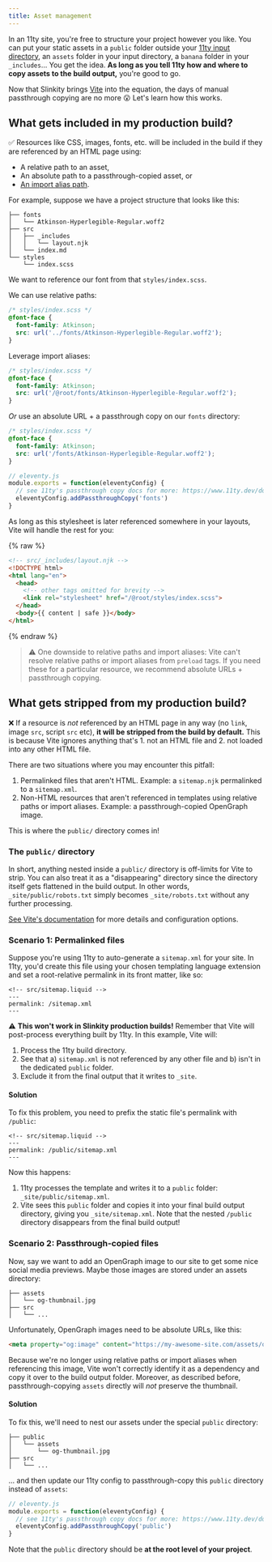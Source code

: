 ```yaml
---
title: Asset management
---
```


In an 11ty site, you're free to structure your project however you like. You can put your static assets in a `public` folder outside your [11ty input directory]((https://www.11ty.dev/docs/config/#input-directory)), an `assets` folder in your input directory, a `banana` folder in your `_includes`... You get the idea. **As long as you tell 11ty how and where to copy assets to the build output,** you're good to go.

Now that Slinkity brings [Vite](https://vitejs.dev/) into the equation, the days of manual passthrough copying are no more 😮 Let's learn how this works.

## What gets included in my production build?

✅ Resources like CSS, images, fonts, etc. will be included in the build if they are referenced by an HTML page using:

- A relative path to an asset,
- An absolute path to a passthrough-copied asset, or
- [An import alias path](/docs/import-aliases).

For example, suppose we have a project structure that looks like this:

```plaintext
├── fonts
│   └── Atkinson-Hyperlegible-Regular.woff2
├── src
│   ├── _includes
│   │   └── layout.njk
│   └── index.md
└── styles
    └── index.scss
```

We want to reference our font from that `styles/index.scss`.

We can use relative paths:

```css
/* styles/index.scss */
@font-face {
  font-family: Atkinson;
  src: url('../fonts/Atkinson-Hyperlegible-Regular.woff2');
}
```

Leverage import aliases:

```css
/* styles/index.scss */
@font-face {
  font-family: Atkinson;
  src: url('/@root/fonts/Atkinson-Hyperlegible-Regular.woff2');
}
```

_Or_ use an absolute URL + a passthrough copy on our `fonts` directory:

```css
/* styles/index.scss */
@font-face {
  font-family: Atkinson;
  src: url('/fonts/Atkinson-Hyperlegible-Regular.woff2');
}
```

```js
// eleventy.js
module.exports = function(eleventyConfig) {
  // see 11ty's passthrough copy docs for more: https://www.11ty.dev/docs/copy/
  eleventyConfig.addPassthroughCopy('fonts')
}
```

As long as this stylesheet is later referenced somewhere in your layouts, Vite will handle the rest for you:

{% raw %}
```html
<!-- src/_includes/layout.njk -->
<!DOCTYPE html>
<html lang="en">
  <head>
    <!-- other tags omitted for brevity -->
    <link rel="stylesheet" href="/@root/styles/index.scss">
  </head>
  <body>{{ content | safe }}</body>
</html>
```
{% endraw %}

> ⚠️ One downside to relative paths and import aliases: Vite can't resolve relative paths or import aliases from `preload` tags. If you need these for a particular resource, we recommend absolute URLs + passthrough copying.

## What gets stripped from my production build?

❌ If a resource is _not_ referenced by an HTML page in any way (no `link`, image `src`, script `src` etc), **it will be stripped from the build by default.** This is because Vite ignores anything that's 1. not an HTML file and 2. not loaded into any other HTML file.

There are two situations where you may encounter this pitfall:

1. Permalinked files that aren't HTML. Example: a `sitemap.njk` permalinked to a `sitemap.xml`.
2. Non-HTML resources that aren't referenced in templates using relative paths or import aliases. Example: a passthrough-copied OpenGraph image.

This is where the `public/` directory comes in!

### The `public/` directory

In short, anything nested inside a `public/` directory is off-limits for Vite to strip. You can also treat it as a "disappearing" directory since the directory itself gets flattened in the build output. In other words, `_site/public/robots.txt` simply becomes `_site/robots.txt` without any further processing.

[See Vite's documentation](https://vitejs.dev/guide/assets.html#the-public-directory) for more details and configuration options.

### Scenario 1: Permalinked files

Suppose you're using 11ty to auto-generate a `sitemap.xml` for your site. In 11ty, you'd create this file using your chosen templating language extension and set a root-relative permalink in its front matter, like so:

```liquid
<!-- src/sitemap.liquid -->
---
permalink: /sitemap.xml
---
```

⚠️ **This won't work in Slinkity production builds!** Remember that Vite will post-process everything built by 11ty. In this example, Vite will:

1. Process the 11ty build directory.
2. See that a) `sitemap.xml` is not referenced by any other file and b) isn't in the dedicated `public` folder.
3. Exclude it from the final output that it writes to `_site`.

#### Solution

To fix this problem, you need to prefix the static file's permalink with `/public`:

```liquid
<!-- src/sitemap.liquid -->
---
permalink: /public/sitemap.xml
---
```

Now this happens:

1. 11ty processes the template and writes it to a `public` folder: `_site/public/sitemap.xml`.
2. Vite sees this `public` folder and copies it into your final build output directory, giving you `_site/sitemap.xml`. Note that the nested `/public` directory disappears from the final build output!

### Scenario 2: Passthrough-copied files

Now, say we want to add an OpenGraph image to our site to get some nice social media previews. Maybe those images are stored under an assets directory:

```plaintext
├── assets
│   └── og-thumbnail.jpg
├── src
│   └── ...
```

Unfortunately, OpenGraph images need to be absolute URLs, like this:

```html
<meta property="og:image" content="https://my-awesome-site.com/assets/og-thumbnail.jpg">
```

Because we're no longer using relative paths or import aliases when referencing this image, Vite won't correctly identify it as a dependency and copy it over to the build output folder. Moreover, as described before, passthrough-copying `assets` directly will _not_ preserve the thumbnail.

#### Solution

To fix this, we'll need to nest our assets under the special `public` directory:

```plaintext
├── public
│   └── assets
│       └── og-thumbnail.jpg
├── src
│   └── ...
```

... and then update our 11ty config to passthrough-copy this `public` directory instead of `assets`:

```js
// eleventy.js
module.exports = function(eleventyConfig) {
  // see 11ty's passthrough copy docs for more: https://www.11ty.dev/docs/copy/
  eleventyConfig.addPassthroughCopy('public')
}
```

Note that the `public` directory should be **at the root level of your project**.
